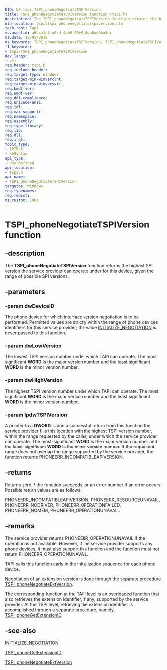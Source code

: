 ```yaml
---
UID: NF:tspi.TSPI_phoneNegotiateTSPIVersion
title: TSPI_phoneNegotiateTSPIVersion function (tspi.h)
description: The TSPI_phoneNegotiateTSPIVersion function returns the highest SPI version the service provider can operate under for this device, given the range of possible SPI versions.
old-location: tspi\tspi_phonenegotiatetspiversion.htm
tech.root: Tapi
ms.assetid: a6bca1a3-a6cd-4cb5-80e9-0da0ad6ba8dc
ms.date: 12/05/2018
ms.keywords: TSPI_phoneNegotiateTSPIVersion, TSPI_phoneNegotiateTSPIVersion function [TAPI 2.2], _tspi_tspi_phonenegotiatetspiversion, tspi.tspi_phonenegotiatetspiversion, tspi/TSPI_phoneNegotiateTSPIVersion
f1_keywords:
- tspi/TSPI_phoneNegotiateTSPIVersion
dev_langs:
- c++
req.header: tspi.h
req.include-header: 
req.target-type: Windows
req.target-min-winverclnt: 
req.target-min-winversvr: 
req.kmdf-ver: 
req.umdf-ver: 
req.ddi-compliance: 
req.unicode-ansi: 
req.idl: 
req.max-support: 
req.namespace: 
req.assembly: 
req.type-library: 
req.lib: 
req.dll: 
req.irql: 
topic_type:
- APIRef
- kbSyntax
api_type:
- UserDefined
api_location:
- Tspi.h
api_name:
- TSPI_phoneNegotiateTSPIVersion
targetos: Windows
req.typenames: 
req.redist: 
ms.custom: 19H1
---
```


# TSPI_phoneNegotiateTSPIVersion function


## -description


The 
<b>TSPI_phoneNegotiateTSPIVersion</b> function returns the highest SPI version the service provider can operate under for this device, given the range of possible SPI versions.


## -parameters




### -param dwDeviceID

The phone device for which interface version negotiation is to be performed. Permitted values are strictly within the range of phone devices identifiers for this service provider; the value 
<a href="https://docs.microsoft.com/windows/desktop/Tapi/initialize-negotiation">INITIALIZE_NEGOTIATION</a> is never passed to this function.


### -param dwLowVersion

The lowest TSPI version number under which TAPI can operate. The most significant <b>WORD</b> is the major version number and the least significant <b>WORD</b> is the minor version number.


### -param dwHighVersion

The highest TSPI version number under which TAPI can operate. The most significant <b>WORD</b> is the major version number and the least significant <b>WORD</b> is the minor version number.


### -param lpdwTSPIVersion

A pointer to a <b>DWORD</b>. Upon a successful return from this function the service provider fills this location with the highest TSPI version number, within the range requested by the caller, under which the service provider can operate. The most-significant <b>WORD</b> is the major version number and the least-significant <b>WORD</b> is the minor version number. If the requested range does not overlap the range supported by the service provider, the function returns PHONEERR_INCOMPATIBLEAPIVERSION.


## -returns



Returns zero if the function succeeds, or an error number if an error occurs. Possible return values are as follows:

PHONEERR_INCOMPATIBLEAPIVERSION, PHONEERR_RESOURCEUNAVAIL, PHONEERR_NODRIVER, PHONEERR_OPERATIONFAILED, PHONEERR_NOMEM, PHONEERR_OPERATIONUNAVAIL.




## -remarks



The service provider returns PHONEERR_OPERATIONUNAVAIL if the operation is not available. However, if the service provider supports any phone devices, it must also support this function and the function must not return PHONEERR_OPERATIONUNAVAIL.

TAPI calls this function early in the initialization sequence for each phone device.

Negotiation of an extension version is done through the separate procedure 
<a href="https://docs.microsoft.com/windows/desktop/api/tspi/nf-tspi-tspi_phonenegotiateextversion">TSPI_phoneNegotiateExtVersion</a>.

The corresponding function at the TAPI level is an overloaded function that also retrieves the extension identifier, if any, supported by the service provider. At the TSPI level, retrieving the extension identifier is accomplished through a separate procedure, namely, 
<a href="https://docs.microsoft.com/windows/desktop/api/tspi/nf-tspi-tspi_phonegetextensionid">TSPI_phoneGetExtensionID</a>.




## -see-also




<a href="https://docs.microsoft.com/windows/desktop/Tapi/initialize-negotiation">INITIALIZE_NEGOTIATION</a>



<a href="https://docs.microsoft.com/windows/desktop/api/tspi/nf-tspi-tspi_phonegetextensionid">TSPI_phoneGetExtensionID</a>



<a href="https://docs.microsoft.com/windows/desktop/api/tspi/nf-tspi-tspi_phonenegotiateextversion">TSPI_phoneNegotiateExtVersion</a>
 

 

